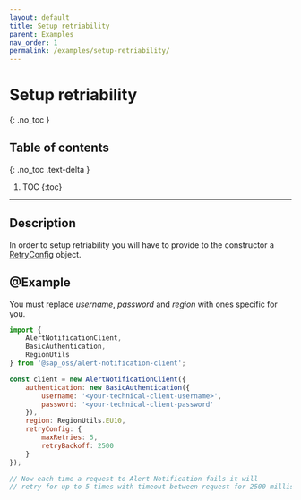 ```yaml
---
layout: default
title: Setup retriability
parent: Examples
nav_order: 1
permalink: /examples/setup-retriability/
---
```


# Setup retriability
{: .no_toc }

## Table of contents
{: .no_toc .text-delta }

1. TOC
{:toc}

---

## Description

In order to setup retriability you will have to provide to the constructor a [RetryConfig](/common-objects/retry-configuration) object.

## @Example

You must replace _username_, _password_ and _region_  with ones specific for you.

```js
import {
    AlertNotificationClient,
    BasicAuthentication,
    RegionUtils
} from '@sap_oss/alert-notification-client';

const client = new AlertNotificationClient({
    authentication: new BasicAuthentication({
        username: '<your-technical-client-username>',
        password: '<your-technical-client-password'
    }),
    region: RegionUtils.EU10,
    retryConfig: {
        maxRetries: 5,
        retryBackoff: 2500
    }
});

// Now each time a request to Alert Notification fails it will
// retry for up to 5 times with timeout between request for 2500 milliseconds
```
